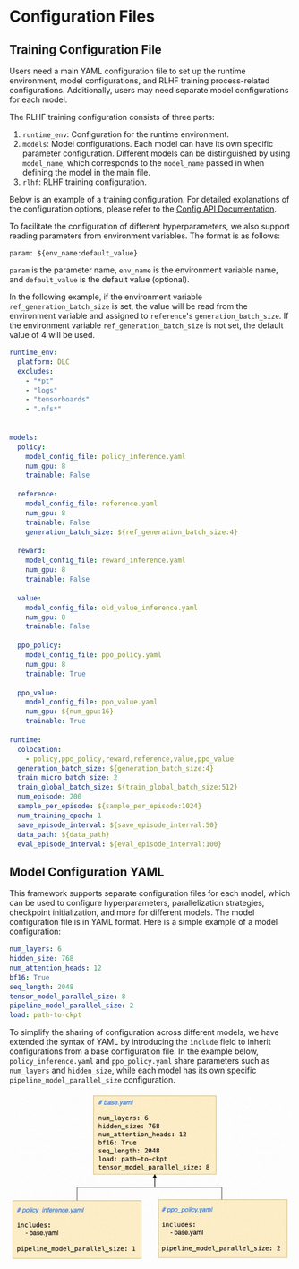 # Configuration Files
## Training Configuration File

Users need a main YAML configuration file to set up the runtime environment, model configurations, and RLHF training process-related configurations. Additionally, users may need separate model configurations for each model.

The RLHF training configuration consists of three parts:

1. `runtime_env`: Configuration for the runtime environment.
2. `models`: Model configurations. Each model can have its own specific parameter configuration. Different models can be distinguished by using `model_name`, which corresponds to the `model_name` passed in when defining the model in the main file.
3. `rlhf`: RLHF training configuration.

Below is an example of a training configuration. For detailed explanations of the configuration options, please refer to the [Config API Documentation](api/config.rst).

To facilitate the configuration of different hyperparameters, we also support reading parameters from environment variables. The format is as follows:

```
param: ${env_name:default_value}
```

`param` is the parameter name, `env_name` is the environment variable name, and `default_value` is the default value (optional). 

In the following example, if the environment variable `ref_generation_batch_size` is set, the value will be read from the environment variable and assigned to `reference`'s `generation_batch_size`. If the environment variable `ref_generation_batch_size` is not set, the default value of 4 will be used.


```yaml
runtime_env:
  platform: DLC
  excludes:
    - "*pt"
    - "logs"
    - "tensorboards"
    - ".nfs*"


models:
  policy:
    model_config_file: policy_inference.yaml
    num_gpu: 8
    trainable: False

  reference:
    model_config_file: reference.yaml
    num_gpu: 8
    trainable: False
    generation_batch_size: ${ref_generation_batch_size:4}

  reward:
    model_config_file: reward_inference.yaml
    num_gpu: 8
    trainable: False

  value:
    model_config_file: old_value_inference.yaml
    num_gpu: 8
    trainable: False

  ppo_policy:
    model_config_file: ppo_policy.yaml
    num_gpu: 8
    trainable: True

  ppo_value:
    model_config_file: ppo_value.yaml
    num_gpu: ${num_gpu:16}
    trainable: True

runtime:
  colocation:
    - policy,ppo_policy,reward,reference,value,ppo_value
  generation_batch_size: ${generation_batch_size:4}
  train_micro_batch_size: 2
  train_global_batch_size: ${train_global_batch_size:512}
  num_episode: 200
  sample_per_episode: ${sample_per_episode:1024}
  num_training_epoch: 1
  save_episode_interval: ${save_episode_interval:50}
  data_path: ${data_path}
  eval_episode_interval: ${eval_episode_interval:100}
```


## Model Configuration YAML

This framework supports separate configuration files for each model, which can be used to configure hyperparameters, parallelization strategies, checkpoint initialization, and more for different models. The model configuration file is in YAML format. Here is a simple example of a model configuration:

```yaml
num_layers: 6
hidden_size: 768
num_attention_heads: 12
bf16: True
seq_length: 2048
tensor_model_parallel_size: 8
pipeline_model_parallel_size: 2
load: path-to-ckpt
```

To simplify the sharing of configuration across different models, we have extended the syntax of YAML by introducing the `include` field to inherit configurations from a base configuration file. In the example below, `policy_inference.yaml` and `ppo_policy.yaml` share parameters such as `num_layers` and `hidden_size`, while each model has its own specific `pipeline_model_parallel_size` configuration.

![yaml](../images/yaml.jpg)
